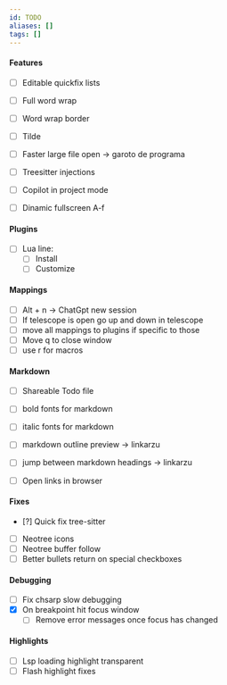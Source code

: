 ```yaml
---
id: TODO
aliases: []
tags: []
---
```


#### Features
- [ ] Editable quickfix lists
- [ ] Full word wrap
- [ ] Word wrap border
- [ ] Tilde

- [ ] Faster large file open -> garoto de programa
- [ ] Treesitter injections 
- [ ] Copilot in project mode 
- [ ] Dinamic fullscreen A-f

#### Plugins
- [ ] Lua line:
	- [ ] Install
	- [ ] Customize

#### Mappings
- [ ] Alt + n -> ChatGpt new session
- [ ] If telescope is open go up and down in telescope
- [ ] move all mappings to plugins if specific to those
- [ ] Move q to close window
- [ ] use r for macros

#### Markdown
- [ ] Shareable Todo file

- [ ] bold fonts for markdown
- [ ] italic fonts for markdown 

- [ ] markdown outline preview -> linkarzu
- [ ] jump between markdown headings -> linkarzu

- [ ] Open links in browser 

#### Fixes
- [?] Quick fix tree-sitter
- [ ] Neotree icons
- [ ] Neotree buffer follow
- [ ] Better bullets return on special checkboxes

#### Debugging
- [ ] Fix chsarp slow debugging
- [x] On breakpoint hit focus window
	- [ ] Remove error messages once focus has changed

#### Highlights
- [ ] Lsp loading highlight transparent
- [ ] Flash highlight fixes
